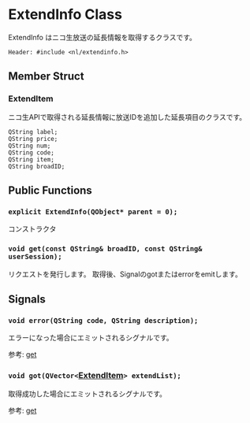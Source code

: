 ExtendInfo Class
================

ExtendInfo はニコ生放送の延長情報を取得するクラスです。

`Header: #include <nl/extendinfo.h>`

Member Struct
------

### ExtendItem

ニコ生APIで取得される延長情報に放送IDを追加した延長項目のクラスです。

```
QString label;
QString price;
QString num;
QString code;
QString item;
QString broadID;
```

Public Functions
----------------

### `explicit ExtendInfo(QObject* parent = 0);`

コンストラクタ

### `void get(const QString& broadID, const QString& userSession);`

リクエストを発行します。
取得後、Signalのgotまたはerrorをemitします。

Signals
-------

### `void error(QString code, QString description);`

エラーになった場合にエミットされるシグナルです。

参考: [get](#void-getconst-qstring-broadid-const-qstring-usersession)

### `void got(QVector<`[ExtendItem](#ExtendItem)`> extendList);`

取得成功した場合にエミットされるシグナルです。

参考: [get](#void-getconst-qstring-broadid-const-qstring-usersession)
